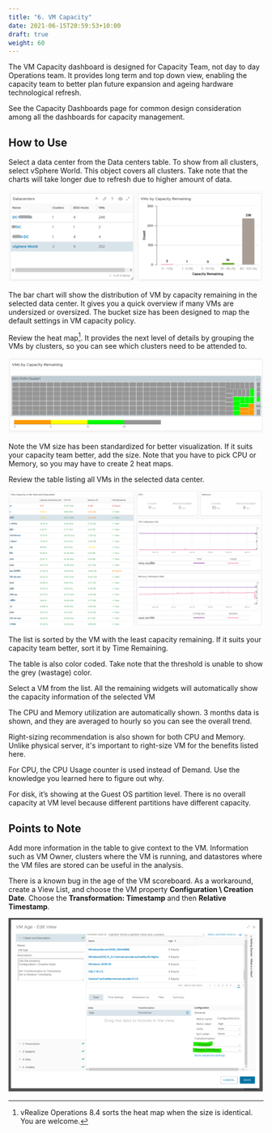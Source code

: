 ```yaml
---
title: "6. VM Capacity"
date: 2021-06-15T20:59:53+10:00
draft: true
weight: 60
---
```


The VM Capacity dashboard is designed for Capacity Team, not day to day Operations team. It provides long term and top down view, enabling the capacity team to better plan future expansion and ageing hardware technological refresh.

See the Capacity Dashboards page for common design consideration among all the dashboards for capacity management. 

## How to Use

Select a data center from the Data centers table. To show from all clusters, select vSphere World. This object covers all clusters. Take note that the charts will take longer due to refresh due to higher amount of data.

![](3.3.6-fig-1.png)
 
The bar chart will show the distribution of VM by capacity remaining in the selected data center. It gives you a quick overview if many VMs are undersized or oversized. The bucket size has been designed to map the default settings in VM capacity policy.

Review the heat map[^1]. It provides the next level of details by grouping the VMs by clusters, so you can see which clusters need to be attended to.

![](3.3.6-fig-2.png)
 
Note the VM size has been standardized for better visualization. If it suits your capacity team better, add the size. Note that you have to pick CPU or Memory, so you may have to create 2 heat maps.

Review the table listing all VMs in the selected data center.

![](3.3.6-fig-3.png)

The list is sorted by the VM with the least capacity remaining. If it suits your capacity team better, sort it by Time Remaining.

The table is also color coded. Take note that the threshold is unable to show the grey (wastage) color.

Select a VM from the list. All the remaining widgets will automatically show the capacity information of the selected VM 

The CPU and Memory utilization are automatically shown. 3 months data is shown, and they are averaged to hourly so you can see the overall trend. 

Right-sizing recommendation is also shown for both CPU and Memory. Unlike physical server, it's important to right-size VM for the benefits listed here. 

For CPU, the CPU Usage counter is used instead of Demand. Use the knowledge you learned here to figure out why.

For disk, it’s showing at the Guest OS partition level. There is no overall capacity at VM level because different partitions have different capacity.

## Points to Note

Add more information in the table to give context to the VM. Information such as VM Owner, clusters where the VM is running, and datastores where the VM files are stored can be useful in the analysis. 

There is a known bug in the age of the VM scoreboard. As a workaround, create a View List, and choose the VM property **Configuration \ Creation Date**. Choose the **Transformation: Timestamp** and then **Relative Timestamp**.

![](3.3.6-fig-4.png)

[^1]: vRealize Operations 8.4 sorts the heat map when the size is identical. You are welcome.